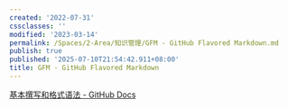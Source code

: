 ```yaml
---
created: '2022-07-31'
cssclasses: ''
modified: '2023-03-14'
permalink: /Spaces/2-Area/知识管理/GFM - GitHub Flavored Markdown.md
publish: true
published: '2025-07-10T21:54:42.911+08:00'
title: GFM - GitHub Flavored Markdown
---
```

[基本撰写和格式语法 - GitHub Docs](https://docs.github.com/cn/get-started/writing-on-github/getting-started-with-writing-and-formatting-on-github/basic-writing-and-formatting-syntax)